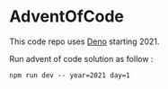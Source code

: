 # AdventOfCode

This code repo uses [Deno](https://deno.land/) starting 2021.

Run advent of code solution as follow : 

```
npm run dev -- year=2021 day=1
```
